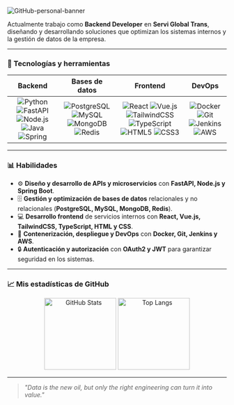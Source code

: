 ![GitHub-personal-banner](https://github.com/user-attachments/assets/510f769b-4487-4570-ad68-6081d0027a90)

Actualmente trabajo como **Backend Developer** en **Servi Global Trans**, diseñando y desarrollando soluciones que optimizan los sistemas internos y la gestión de datos de la empresa.

---

### 🚀 Tecnologías y herramientas

<div align="center">

| **Backend** | **Bases de datos** | **Frontend** | **DevOps** |
|-------------|-----------------|--------------|------------|
| <div align="center">![Python](https://img.shields.io/badge/Python-3776AB?logo=python&logoColor=white) ![FastAPI](https://img.shields.io/badge/FastAPI-009688?logo=fastapi&logoColor=white) ![Node.js](https://img.shields.io/badge/Node.js-339933?logo=node.js&logoColor=white) ![Java](https://img.shields.io/badge/Java-orange?style=flat&logo=openjdk) ![Spring](https://img.shields.io/badge/Spring-6DB33F?logo=spring&logoColor=white)</div> | <div align="center">![PostgreSQL](https://img.shields.io/badge/PostgreSQL-4169E1?logo=postgresql&logoColor=white) ![MySQL](https://img.shields.io/badge/MySQL-4479A1?logo=mysql&logoColor=white) ![MongoDB](https://img.shields.io/badge/MongoDB-47A248?logo=mongodb&logoColor=white) ![Redis](https://img.shields.io/badge/Redis-DC382D?logo=redis&logoColor=white)</div> | <div align="center">![React](https://img.shields.io/badge/React-61DAFB?logo=react&logoColor=black) ![Vue.js](https://img.shields.io/badge/Vue.js-4FC08D?logo=vue.js&logoColor=white) ![TailwindCSS](https://img.shields.io/badge/Tailwind-38B2AC?logo=tailwind-css&logoColor=white) ![TypeScript](https://img.shields.io/badge/TypeScript-3178C6?logo=typescript&logoColor=white) ![HTML5](https://img.shields.io/badge/HTML5-E34F26?logo=html5&logoColor=white) ![CSS3](https://img.shields.io/badge/CSS3-1572B6?logo=css3&logoColor=white)</div> | <div align="center">![Docker](https://img.shields.io/badge/Docker-2496ED?logo=docker&logoColor=white) ![Git](https://img.shields.io/badge/Git-F05032?logo=git&logoColor=white) ![Jenkins](https://img.shields.io/badge/Jenkins-D24939?logo=jenkins&logoColor=white) ![AWS](https://img.shields.io/badge/AWS-232F3E?logo=amazon-aws&logoColor=white)</div> |

</div>

---

### 📊 Habilidades

- ⚙️ **Diseño y desarrollo de APIs y microservicios** con **FastAPI, Node.js y Spring Boot**.  
- 🗄 **Gestión y optimización de bases de datos** relacionales y no relacionales (**PostgreSQL, MySQL, MongoDB, Redis**).  
- 💻 **Desarrollo frontend** de servicios internos con **React, Vue.js, TailwindCSS, TypeScript, HTML y CSS**.  
- 🚀 **Contenerización, despliegue y DevOps** con **Docker, Git, Jenkins y AWS**.  
- 🔒 **Autenticación y autorización** con **OAuth2 y JWT** para garantizar seguridad en los sistemas.  

---

### 📈 Mis estadísticas de GitHub
<div align="center">
  <img height="165" src="https://github-readme-stats.vercel.app/api?username=iiTzSenn&rank_icon=github&hide_title=true&hide_border=true&show_icons=true&bg_color=000000&title_color=ffffff&text_color=ffffff&icon_color=ffffff" alt="GitHub Stats" />
  <img height="165" src="https://github-readme-stats.vercel.app/api/top-langs/?username=iiTzSenn&hide_border=true&layout=compact&bg_color=000000&title_color=ffffff&text_color=ffffff" alt="Top Langs" />
</div>

---

> *"Data is the new oil, but only the right engineering can turn it into value."*
